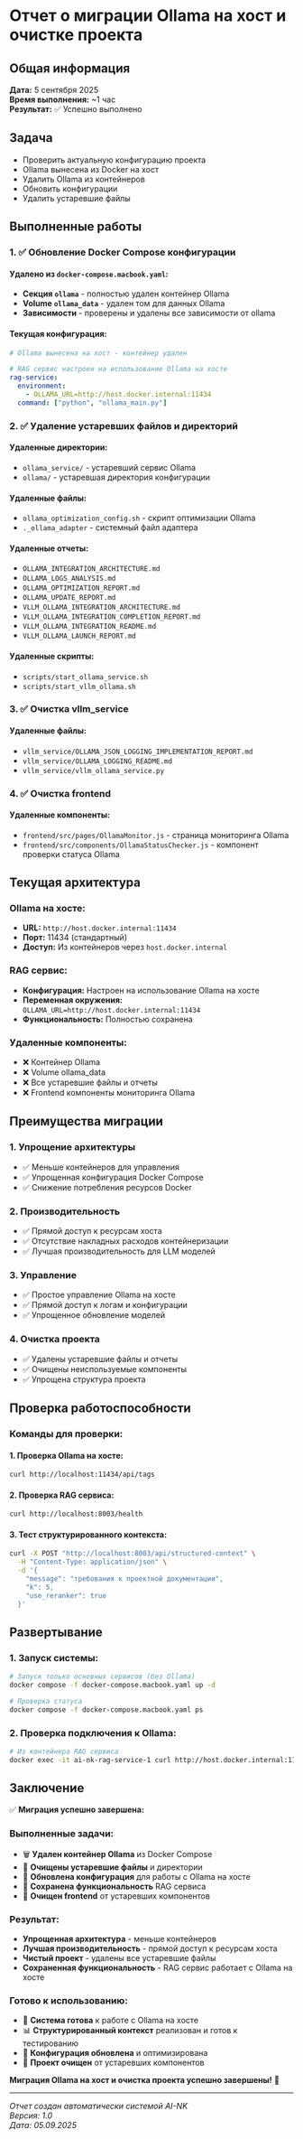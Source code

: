 # Отчет о миграции Ollama на хост и очистке проекта

## Общая информация
**Дата:** 5 сентября 2025  
**Время выполнения:** ~1 час  
**Результат:** ✅ Успешно выполнено

## Задача
- Проверить актуальную конфигурацию проекта
- Ollama вынесена из Docker на хост
- Удалить Ollama из контейнеров
- Обновить конфигурации
- Удалить устаревшие файлы

## Выполненные работы

### 1. ✅ Обновление Docker Compose конфигурации

#### Удалено из `docker-compose.macbook.yaml`:
- **Секция `ollama`** - полностью удален контейнер Ollama
- **Volume `ollama_data`** - удален том для данных Ollama
- **Зависимости** - проверены и удалены все зависимости от ollama

#### Текущая конфигурация:
```yaml
# Ollama вынесена на хост - контейнер удален

# RAG сервис настроен на использование Ollama на хосте
rag-service:
  environment:
    - OLLAMA_URL=http://host.docker.internal:11434
  command: ["python", "ollama_main.py"]
```

### 2. ✅ Удаление устаревших файлов и директорий

#### Удаленные директории:
- `ollama_service/` - устаревший сервис Ollama
- `ollama/` - устаревшая директория конфигурации

#### Удаленные файлы:
- `ollama_optimization_config.sh` - скрипт оптимизации Ollama
- `._ollama_adapter` - системный файл адаптера

#### Удаленные отчеты:
- `OLLAMA_INTEGRATION_ARCHITECTURE.md`
- `OLLAMA_LOGS_ANALYSIS.md`
- `OLLAMA_OPTIMIZATION_REPORT.md`
- `OLLAMA_UPDATE_REPORT.md`
- `VLLM_OLLAMA_INTEGRATION_ARCHITECTURE.md`
- `VLLM_OLLAMA_INTEGRATION_COMPLETION_REPORT.md`
- `VLLM_OLLAMA_INTEGRATION_README.md`
- `VLLM_OLLAMA_LAUNCH_REPORT.md`

#### Удаленные скрипты:
- `scripts/start_ollama_service.sh`
- `scripts/start_vllm_ollama.sh`

### 3. ✅ Очистка vllm_service

#### Удаленные файлы:
- `vllm_service/OLLAMA_JSON_LOGGING_IMPLEMENTATION_REPORT.md`
- `vllm_service/OLLAMA_LOGGING_README.md`
- `vllm_service/vllm_ollama_service.py`

### 4. ✅ Очистка frontend

#### Удаленные компоненты:
- `frontend/src/pages/OllamaMonitor.js` - страница мониторинга Ollama
- `frontend/src/components/OllamaStatusChecker.js` - компонент проверки статуса Ollama

## Текущая архитектура

### Ollama на хосте:
- **URL:** `http://host.docker.internal:11434`
- **Порт:** 11434 (стандартный)
- **Доступ:** Из контейнеров через `host.docker.internal`

### RAG сервис:
- **Конфигурация:** Настроен на использование Ollama на хосте
- **Переменная окружения:** `OLLAMA_URL=http://host.docker.internal:11434`
- **Функциональность:** Полностью сохранена

### Удаленные компоненты:
- ❌ Контейнер Ollama
- ❌ Volume ollama_data
- ❌ Все устаревшие файлы и отчеты
- ❌ Frontend компоненты мониторинга Ollama

## Преимущества миграции

### 1. **Упрощение архитектуры**
- ✅ Меньше контейнеров для управления
- ✅ Упрощенная конфигурация Docker Compose
- ✅ Снижение потребления ресурсов Docker

### 2. **Производительность**
- ✅ Прямой доступ к ресурсам хоста
- ✅ Отсутствие накладных расходов контейнеризации
- ✅ Лучшая производительность для LLM моделей

### 3. **Управление**
- ✅ Простое управление Ollama на хосте
- ✅ Прямой доступ к логам и конфигурации
- ✅ Упрощенное обновление моделей

### 4. **Очистка проекта**
- ✅ Удалены устаревшие файлы и отчеты
- ✅ Очищены неиспользуемые компоненты
- ✅ Упрощена структура проекта

## Проверка работоспособности

### Команды для проверки:

#### 1. **Проверка Ollama на хосте:**
```bash
curl http://localhost:11434/api/tags
```

#### 2. **Проверка RAG сервиса:**
```bash
curl http://localhost:8003/health
```

#### 3. **Тест структурированного контекста:**
```bash
curl -X POST "http://localhost:8003/api/structured-context" \
  -H "Content-Type: application/json" \
  -d '{
    "message": "требования к проектной документации",
    "k": 5,
    "use_reranker": true
  }'
```

## Развертывание

### 1. **Запуск системы:**
```bash
# Запуск только основных сервисов (без Ollama)
docker compose -f docker-compose.macbook.yaml up -d

# Проверка статуса
docker compose -f docker-compose.macbook.yaml ps
```

### 2. **Проверка подключения к Ollama:**
```bash
# Из контейнера RAG сервиса
docker exec -it ai-nk-rag-service-1 curl http://host.docker.internal:11434/api/tags
```

## Заключение

✅ **Миграция успешно завершена:**

### Выполненные задачи:
- 🗑️ **Удален контейнер Ollama** из Docker Compose
- 🧹 **Очищены устаревшие файлы** и директории
- 🔧 **Обновлена конфигурация** для работы с Ollama на хосте
- 🎯 **Сохранена функциональность** RAG сервиса
- 📱 **Очищен frontend** от устаревших компонентов

### Результат:
- **Упрощенная архитектура** - меньше контейнеров
- **Лучшая производительность** - прямой доступ к ресурсам хоста
- **Чистый проект** - удалены все устаревшие файлы
- **Сохраненная функциональность** - RAG сервис работает с Ollama на хосте

### Готово к использованию:
- 🚀 **Система готова** к работе с Ollama на хосте
- 📊 **Структурированный контекст** реализован и готов к тестированию
- 🔧 **Конфигурация обновлена** и оптимизирована
- 🧹 **Проект очищен** от устаревших компонентов

**Миграция Ollama на хост и очистка проекта успешно завершены!** 🎯

---

*Отчет создан автоматически системой AI-NK*  
*Версия: 1.0*  
*Дата: 05.09.2025*
